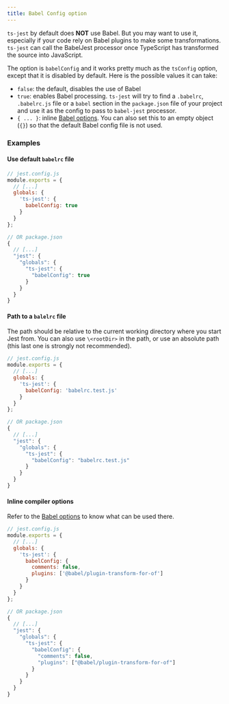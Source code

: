```yaml
---
title: Babel Config option
---
```


`ts-jest` by default does **NOT** use Babel. But you may want to use it, especially if your code rely on Babel plugins to make some transformations. `ts-jest` can call the BabelJest processor once TypeScript has transformed the source into JavaScript.

The option is `babelConfig` and it works pretty much as the `tsConfig` option, except that it is disabled by default. Here is the possible values it can take:

- `false`: the default, disables the use of Babel
- `true`: enables Babel processing. `ts-jest` will try to find a `.babelrc`, `.babelrc.js` file or a `babel` section in the `package.json` file of your project and use it as the config to pass to `babel-jest` processor.
- `{ ... }`: inline [Babel options](https://babeljs.io/docs/en/next/options). You can also set this to an empty object (`{}`) so that the default Babel config file is not used.

### Examples

#### Use default `babelrc` file

<div class="row"><div class="col-md-6" markdown="block">

```js
// jest.config.js
module.exports = {
  // [...]
  globals: {
    'ts-jest': {
      babelConfig: true
    }
  }
};
```

</div><div class="col-md-6" markdown="block">

```js
// OR package.json
{
  // [...]
  "jest": {
    "globals": {
      "ts-jest": {
        "babelConfig": true
      }
    }
  }
}
```

</div></div>

#### Path to a `balelrc` file

The path should be relative to the current working directory where you start Jest from. You can also use `\<rootDir>` in the path, or use an absolute path (this last one is strongly not recommended).

<div class="row"><div class="col-md-6" markdown="block">

```js
// jest.config.js
module.exports = {
  // [...]
  globals: {
    'ts-jest': {
      babelConfig: 'babelrc.test.js'
    }
  }
};
```

</div><div class="col-md-6" markdown="block">

```js
// OR package.json
{
  // [...]
  "jest": {
    "globals": {
      "ts-jest": {
        "babelConfig": "babelrc.test.js"
      }
    }
  }
}
```

</div></div>

#### Inline compiler options

Refer to the [Babel options](https://babeljs.io/docs/en/next/options) to know what can be used there.

<div class="row"><div class="col-md-6" markdown="block">

```js
// jest.config.js
module.exports = {
  // [...]
  globals: {
    'ts-jest': {
      babelConfig: {
        comments: false,
        plugins: ['@babel/plugin-transform-for-of']
      }
    }
  }
};
```

</div><div class="col-md-6" markdown="block">

```js
// OR package.json
{
  // [...]
  "jest": {
    "globals": {
      "ts-jest": {
        "babelConfig": {
          "comments": false,
          "plugins": ["@babel/plugin-transform-for-of"]
        }
      }
    }
  }
}
```

</div></div>
